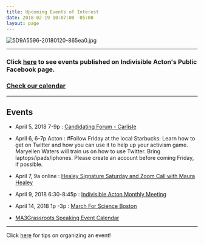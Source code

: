 ```yaml
---
title: Upcoming Events of Interest
date: 2018-02-19 10:07:00 -05:00
layout: page
---
```


![5D9A5596-20180120-865ea0.jpg](/uploads/5D9A5596-20180120-865ea0.jpg)

---

### Click [here](https://www.facebook.com/pg/IndivisibleActon/events/?ref=page_internal) to see events published on Indivisible Acton's Public Facebook page.


### [Check our calendar](http://www.indivisibleacton.org/calendar.html)

---

## Events

* April 5, 2018 7-9p : [Candidating Forum - Carlisle](https://www.eventbrite.com/e/candidating-with-beej-das-rufus-gifford-barbara-litalien-juana-matias-keith-r-stjohn-and-lori-tickets-43178010592?aff=erelexpmlt)


* April 6, 6-7p Acton : #Follow Friday at the local Starbucks: Learn how to get on Twitter and how you can use it to help up your activism game. Maryellen Waters will train us on how to use Twitter. Bring laptops/ipads/iphones. Please create an account before coming Friday, if possible.


* April 7, 9a online : [Healey Signature Saturday and Zoom Call with Maura Healey](https://docs.google.com/forms/d/10ZE0Qc1XPIUr5SsJZhkJg-t9Yu4UK2HAI_CvoxoDhlM/viewform?link_id=48&can_id=0d5712ce9b810b29d6d5471775001fbd&source=email-weekly-newsletter-31918&email_referrer&email_subject=weekly-newsletter-31918&edit_requested=true)


* April 9, 2018 6:30-8:45p : [Indivisible Acton Monthly Meeting](http://www.indivisibleacton.org/events/indivisible-acton-monthly-meetings.html)


* April 14, 2018 1p -3p :  [March For Science Boston](https://www.facebook.com/events/189078908364928/)


* [MA3Grassroots Speaking Event Calendar](https://www.ma3grassroots.com/event-calendar)

---

Click [here](http://www.indivisibleacton.org/events/organize-an-event.html) for tips on organizing an event!